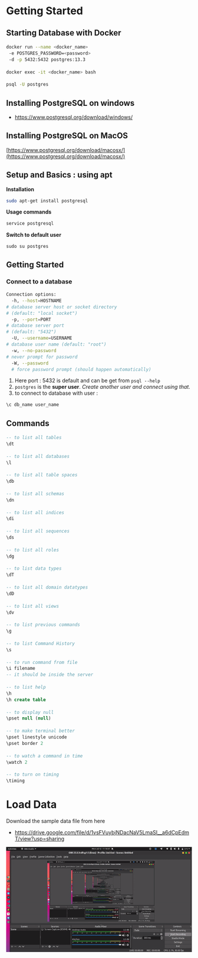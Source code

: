# Getting Started

## Starting Database with Docker

```bash
docker run --name <docker_name> 
 -e POSTGRES_PASSWORD=<password>
 -d -p 5432:5432 postgres:13.3

docker exec -it <docker_name> bash

psql -U postgres
```

## Installing PostgreSQL on windows

- https://www.postgresql.org/download/windows/

## Installing PostgreSQL on MacOS

[https://www.postgresql.org/download/macosx/](https://www.postgresql.org/download/macosx/)

## Setup and Basics : using apt

**Installation**

```bash
sudo apt-get install postgresql
```

**Usage commands**

```bash
service postgresql
```

**Switch to default user**

```text
sudo su postgres
```

## Getting Started

### Connect to a database

```bash
Connection options:
  -h, --host=HOSTNAME      
# database server host or socket directory 
# (default: "local socket")
  -p, --port=PORT          
# database server port 
# (default: "5432")
  -U, --username=USERNAME  
# database user name (default: "root")
  -w, --no-password        
# never prompt for password
  -W, --password           
  # force password prompt (should happen automatically)
```

1. Here port : 5432 is default and can be get from `psql --help`
2. `postgres` is the **super user**. _Create another user and connect using that._
3. to connect to database with user :

```sql
\c db_name user_name
```

## Commands

```sql
-- to list all tables
\dt

-- to list all databases
\l

-- to list all table spaces
\db

-- to list all schemas
\dn

-- to list all indices
\di

-- to list all sequences
\ds

-- to list all roles
\dg

-- to list data types
\dT

-- to list all domain datatypes
\dD

-- to list all views
\dv

-- to list previous commands
\g

-- to list Command History
\s

-- to run command from file
\i filename 
-- it should be inside the server

-- to list help
\h
\h create table

-- to display null
\pset null (null)

-- to make terminal better
\pset linestyle unicode
\pset border 2

-- to watch a command in time
\watch 2

-- to turn on timing
\timing
```

# Load Data

Download the sample data file from here

- https://drive.google.com/file/d/1vsFVuybjNDacNaV5LmaSI__a6dCpEdmT/view?usp=sharing

![image](../../.gitbook/assets/load-data.gif)